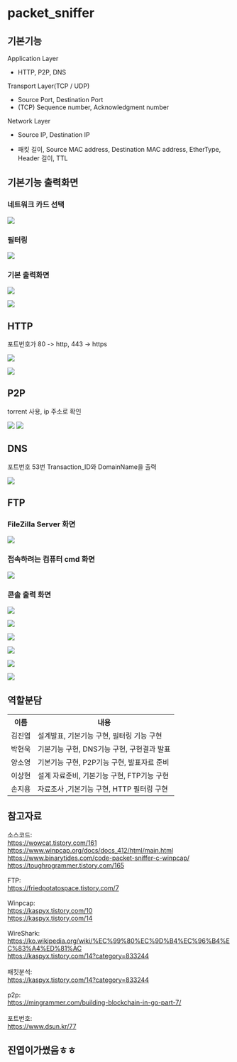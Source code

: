 # packet_sniffer

기본기능
--
Application Layer
* HTTP, P2P, DNS

Transport Layer(TCP / UDP)
* Source Port, Destination Port
* (TCP) Sequence number, Acknowledgment number

Network Layer
* Source IP, Destination IP

* 패킷 길이, Source MAC address, Destination MAC address, EtherType, Header 길이, TTL

기본기능 출력화면
--
### 네트워크 카드 선택
<img src="https://user-images.githubusercontent.com/37360089/70724357-ce535600-1d3d-11ea-96c2-1b99771d1988.png"></img>

### 필터링
<img src="https://user-images.githubusercontent.com/37360089/70724401-e4611680-1d3d-11ea-896f-13df04daeafa.png"></img>

### 기본 출력화면
<img src="https://user-images.githubusercontent.com/37360089/70724391-dc08db80-1d3d-11ea-90aa-e28e8c804f2e.png"></img> <br>

<img src="https://user-images.githubusercontent.com/37360089/70725416-aebd2d00-1d3f-11ea-8e7d-9aee8bb4b99c.png"></img>

HTTP
--
포트번호가 80 -> http, 443 -> https 
<div>
   <img src="https://user-images.githubusercontent.com/37360089/70724568-2ee29300-1d3e-11ea-822a-01a2b4466149.png"></img>

<img src="https://user-images.githubusercontent.com/37360089/70724588-34d87400-1d3e-11ea-9cfd-99184eda7dcf.png"></img>

</div>

P2P
--
torrent 사용, ip 주소로 확인
<div>
   <img src="https://user-images.githubusercontent.com/37360089/70724854-b4664300-1d3e-11ea-8112-28baa5947a1f.png"></img>
   <img src="https://user-images.githubusercontent.com/37360089/70725028-05763700-1d3f-11ea-88f4-906ee42582e0.png"></img>
</div>

DNS
--
포트번호 53번
Transaction_ID와 DomainName을 출력

<img src="https://user-images.githubusercontent.com/37360089/70726269-2d669a00-1d41-11ea-8dbd-8ca9effb417e.png"></img>

FTP
--
### FileZilla Server 화면
<img src="https://user-images.githubusercontent.com/37360089/70725503-d9a78100-1d3f-11ea-8773-7c4c430744da.png"></img>

### 접속하려는 컴퓨터 cmd 화면
<img src="https://user-images.githubusercontent.com/37360089/70725578-00fe4e00-1d40-11ea-95fa-ef91ae640e35.png"></img>

### 콘솔 출력 화면 
<div>
<img src="https://user-images.githubusercontent.com/37360089/70725795-5f2b3100-1d40-11ea-81c4-34f09cc250ed.png"></img>

<img src="https://user-images.githubusercontent.com/37360089/70725814-66ead580-1d40-11ea-845d-1f5c730a0d34.png"></img>

<img src="https://user-images.githubusercontent.com/37360089/70725830-6e11e380-1d40-11ea-98cc-605ca22b4c73.png"></img>

<img src="https://user-images.githubusercontent.com/37360089/70725839-72d69780-1d40-11ea-9962-6b04d432ea86.png"></img>

<img src="https://user-images.githubusercontent.com/37360089/70725874-81bd4a00-1d40-11ea-924d-dbb6bd74ec93.png"></img>

<img src="https://user-images.githubusercontent.com/37360089/70725896-897cee80-1d40-11ea-9eaa-f1c662eb1d13.png"></img>
</div>


역할분담
--
<table>
   <th>이름</th>
   <th>내용</th>
   <tr>
       <td>김진엽</td>
       <td>설계발표, 기본기능 구현, 필터링 기능 구현</td>
   </tr>
   <tr>
       <td>박현욱</td>
       <td>기본기능 구현, DNS기능 구현, 구현결과 발표</td>
   </tr>
   <tr>
       <td>양소영</td>
       <td>기본기능 구현,  P2P기능 구현, 발표자료 준비</td>
   </tr>
   <tr>
       <td>이상현</td>
       <td>설계 자료준비, 기본기능 구현, FTP기능 구현</td>
   </tr>
   <tr>
       <td>손지용</td>
       <td>자료조사 ,기본기능 구현, HTTP 필터링 구현</td>
   </tr>
   </table>
   
   
   
참고자료
--
소스코드: <br>
https://wowcat.tistory.com/161 <br>
https://www.winpcap.org/docs/docs_412/html/main.html<br>
https://www.binarytides.com/code-packet-sniffer-c-winpcap/<br>
https://toughrogrammer.tistory.com/165<br><br>
FTP: <br>
https://friedpotatospace.tistory.com/7<br><br>
Winpcap: <br>
https://kaspyx.tistory.com/10<br>
https://kaspyx.tistory.com/14<br><br>
WireShark: <br>
https://ko.wikipedia.org/wiki/%EC%99%80%EC%9D%B4%EC%96%B4%EC%83%A4%ED%81%AC<br>
https://kaspyx.tistory.com/14?category=833244<br><br>
패킷분석:<br>
https://kaspyx.tistory.com/14?category=833244<br><br>
p2p: <br>
https://mingrammer.com/building-blockchain-in-go-part-7/<br><br>
포트번호: <br>
https://www.dsun.kr/77<br>

진엽이가썼음ㅎㅎ
--
